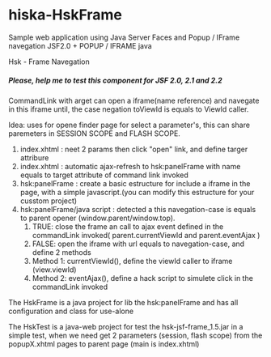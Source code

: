 hiska-HskFrame
==============

Sample web application using Java Server Faces and Popup / IFrame navegation JSF2.0 + POPUP / IFRAME java


Hsk - Frame Navegation
<h5>
Please, help me to test this component for JSF 2.0, 2.1 and 2.2
</h5>

<p>
CommandLink with arget can open a iframe(name reference) and navegate in this iframe until, the case negation toViewId is equals to ViewId caller.
</p>
<p>
Idea: uses for opene finder page for select a parameter's, this can share paremeters in SESSION SCOPE and FLASH SCOPE.
</p>
<ol>
<li>index.xhtml : neet 2 params then click "open" link, and define targer attribure</li>
<li>index.xhtml : automatic ajax-refresh to hsk:panelFrame with name equals to target attribute of command link invoked</li>
<li>hsk:panelFrame : create a basic estructure for include a iframe in the page, with a simple javascript.(you can modify this estructure for your cusstom project)</li>
<li>hsk:panelFrame/java script : detected a this navegation-case is equals to parent opener (window.parent/window.top).
<ol>
<li>TRUE: close the frame an call to ajax event defined in the commandLink invoked( parent.currentViewId and parent.eventAjax )</li>
<li>FALSE: open the iframe with url equals to navegation-case, and define 2 methods</li>
<li> Method 1: currentViewId(), define the viewId caller to iframe (view.viewId)</li>
<li> Method 2: eventAjax(), define a hack script to simulete click in the commandLink invoked</li>
</ol>
</li>
</ol>

<p>The HskFrame is a java project for lib the hsk:panelFrame and has all configuration and class for use-alone</p>
<p>The HskTest  is a java-web project for test the hsk-jsf-frame_1.5.jar in a simple test, when we need get 2 parameters (session, flash scope) from the popupX.xhtml pages to parent page (main is index.xhtml)</p>
